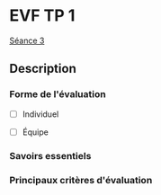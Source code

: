 # EVF TP 1 

[Séance 3](../../../01-deroulement/03/)

## Description

### Forme de l'évaluation

* [ ] Individuel
* [ ] Équipe


### Savoirs essentiels 

### Principaux critères d'évaluation

